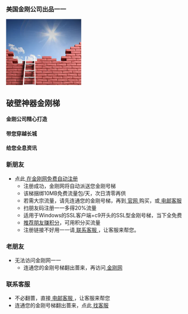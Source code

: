 ### 美国金刚公司出品一一
![image](kklogo-athird.png)
## 破壁神器金刚梯

#### 金刚公司精心打造
#### 带您穿越长城
#### 给您全息资讯


### 新朋友
- 点此[ 在金刚网免费自动注册 ](https://amazon135.com/midman-test/testfm.php)
  - 注册成功，金刚网将自动派送您金刚号梯
  - 该梯捆绑10MB免费流量包/天，次日清零再供
  - 若需大宗流量，请先连通您的金刚号梯，再到[ 官网 ](https://www.atozitpro.net/zh/shop/)购买，或[ 电邮客服 ](mailto:cs@a2zitpro.com)
  - 扫朋友码注册一一多得20%流量
  - 适用于Windows的SSL客户端+c9开头的SSL型金刚号梯，当下全免费
  - [推荐朋友赚积分](https://www.atozitpro.net/zh/my-account/refer-friend/)，可用积分买流量
  - 注册链接不好用一一请[ 联系客服 ](mailto:cs@a2zitpro.com)，让客服来帮您。

### 老朋友
- 无法访问金刚网一一
  - 连通您的金刚号梯翻出蔷来，再访问[ 金刚网 ](https://atozitpro.net/zh)   

### 联系客服
- 不必翻蔷，直接[ 电邮客服 ](mailto:cs@a2zitpro.com)，让客服来帮您
- 连通您的金刚号梯翻出蔷来，点此[ 找客服 ](https://www.atozitpro.net/zh/contact-us/)




